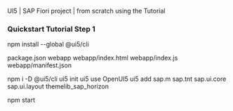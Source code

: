 UI5 | SAP Fiori project | from scratch using the Tutorial


### Quickstart Tutorial Step 1

npm install --global @ui5/cli

package.json
webapp
webapp/index.html
webapp/index.js
webapp/manifest.json

npm i -D @ui5/cli
ui5 init
ui5 use OpenUI5
ui5 add sap.m sap.tnt sap.ui.core sap.ui.layout themelib_sap_horizon

npm start